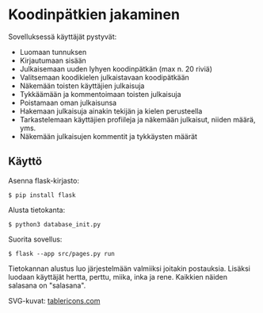 # Koodinpätkien jakaminen

Sovelluksessä käyttäjät pystyvät:

- Luomaan tunnuksen
- Kirjautumaan sisään
- Julkaisemaan uuden lyhyen koodinpätkän (max n. 20 riviä)
- Valitsemaan koodikielen julkaistavaan koodipätkään
- Näkemään toisten käyttäjien julkaisuja
- Tykkäämään ja kommentoimaan toisten julkaisuja
- Poistamaan oman julkaisunsa
- Hakemaan julkaisuja ainakin tekijän ja kielen perusteella
- Tarkastelemaan käyttäjien profiileja ja näkemään julkaisut, niiden määrä, yms.
- Näkemään julkaisujen kommentit ja tykkäysten määrät

## Käyttö

Asenna flask-kirjasto:

```
$ pip install flask
```

Alusta tietokanta:

```
$ python3 database_init.py
```

Suorita sovellus:

```
$ flask --app src/pages.py run
```

Tietokannan alustus luo järjestelmään valmiiksi joitakin postauksia. Lisäksi luodaan käyttäjät hertta, perttu, miika, inka ja rene. Kaikkien näiden salasana on "salasana".

SVG-kuvat: [tablericons.com](https://tablericons.com)
